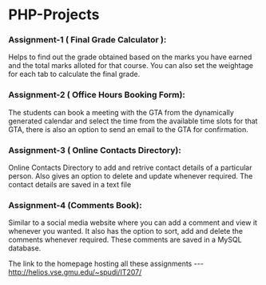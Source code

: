 # PHP-Projects
### Assignment-1 ( Final Grade Calculator ): 
Helps to find out the grade obtained based on the marks you have earned and the total marks alloted for that 
course. You can also set the weightage for each tab to calculate the final grade.

### Assignment-2 ( Office Hours Booking Form):
The students can book a meeting with the GTA from the dynamically generated calendar and select the time from the available time slots 
for that GTA, there is also an option to send an email to the GTA for confirmation.

### Assignment-3 ( Online Contacts Directory):
Online Contacts Directory to add and retrive contact details of a particular person. Also gives an option to delete and update whenever required.
The contact details are saved in a text file 

### Assignment-4 (Comments Book):
Similar to a social media website where you can add a comment and view it whenever you wanted. It also has the option to sort, add and delete
the comments whenever required. These comments are saved in a MySQL database. 

The link to the homepage hosting all these assignments --- http://helios.vse.gmu.edu/~spudi/IT207/ 
